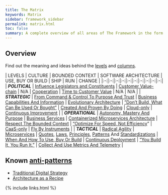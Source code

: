 ```yaml
---
title: The Matrix
keywords: Matrix
sidebar: framework_sidebar
permalink: matrix.html
toc: false
summary: A complete overview of all areas of The Framework in the form of a matrix.
---
```


## Overview
Find out the meaning and ideas behind the [levels](levels.html) and [columns](columns.html).

| LEVELS  | CULTURE  | BOUNDED CONTEXT  | SOFTWARE ARCHITECTURE  | USE, BUY OR BUILD  | SHIP  | RUN  | CHANGE  |
|:-:|:-:|:-:|:-:|:-:|:-:|:-:|:-:|:-:|:-:|
| ***POLITICAL***  | [Influence Legislators and Constituents](influence-legislators-and-constituents.html)  | [Customer Value-chain](customer-value-chain.html)  | N/A  | [Cooperation](cooperation.html)  | [Time to Customer Value](time-to-customer-value.html)  | N/A | N/A |
| ***STRATEGIC***  | [From Command & Control To Purpose And Trust](from-command-control-to-purpose-and-trust.html)  | [Business Capabilities And Information](business-capabilities-and-information.html)  | [Evolutionary Architecture](evolutionary-architecture.html)  | [”Don’t Build, What Can Be Used Or Bought”](dont-build-what-can-be-used-or-bought.html)  | [Created And Proven By Doing](created-and-proven-by-doing.html)  | [Cloud-only](cloud-only.html)  | [Continuous Improvement](continuous-improvement.html)  |
| ***OPERATIONAL***  | [Autonomy, Mastery And Purpose](autonomy-mastery-and-purpose.html)  | [Business Services](business-services.html)  | [Containerized Microservices Architecture](containerized-microservices-architecture.html)  | [Respect The Bounded Context](respect-the-bounded-context.html)  | [“Optimize For Speed, Not Efficiency](optimize-for-speed-not-efficiency.html)”  | [CaaS-only](caas-only.html)  | [Fly By Instruments](fly-by-instruments.html)  |
| ***TACTICAL***  | [Radical Agility](radical-agility.html)  | [Microservices](microservices.html)  | [Quotes](quotes.html), [Laws](laws.html), [Principles](principles.html), [Patterns](patterns.html) And [Standardizations](standardizations.html)  | [When And How To Use, Buy Or Build](when-and-how-to-use-buy-or-build.html)  | [Continuous Deployment](continuous-deployment.html)  | [“You Build It, You Run It.”](you-build-it-you-run-it.html)  | [Collect And Use Metrics And Telemetry](collect-and-use-metrics-and-telemetry.html)  |

## Known [anti-patterns](http://martinfowler.com/bliki/AntiPattern.html)
* [Traditional Digital Strategy](https://www.thoughtworks.com/insights/blog/digital-strategy-dead)
* [Architecture as a Recipe](http://doveltech.com/innovation/the-beginning-of-the-end-for-enterprise-architecture-frameworks/)


{% include links.html %}
